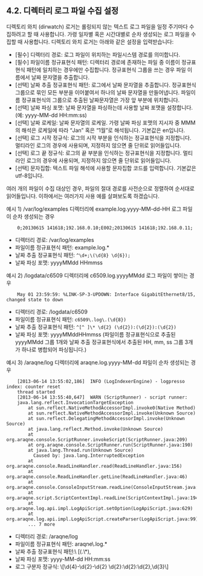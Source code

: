 ## 4.2. 디렉터리 로그 파일 수집 설정

디렉토리 와치 (dirwatch) 로거는 롤링되지 않는 텍스트 로그 파일을 일정 주기마다 수집하려고 할 때 사용합니다. 가령 일자별 혹은 시간대별로 순차 생성되는 로그 파일을 수집할 때 사용합니다. 디렉토리 와치 로거는 아래와 같은 설정을 입력받습니다:

* [필수] 디렉터리 경로: 로그 파일이 위치하는 파일시스템 경로를 의미합니다.
* [필수] 파일이름 정규표현식 패턴: 디렉터리 경로에 존재하는 파일 중 이름이 정규표현식 패턴에 일치하는 경우에만 수집합니다. 정규표현식 그룹을 쓰는 경우 파일 이름에서 날짜 문자열을 추출합니다.
* [선택] 날짜 추출 정규표현식 패턴: 로그에서 날짜 문자열을 추출합니다. 정규표현식 그룹으로 묶인 모든 부분을 이어붙여서 하나의 날짜 문자열을 만들어냅니다. 파일이름 정규표현식의 그룹으로 추출된 날짜문자열은 가장 앞 부분에 위치합니다.
* [선택] 날짜 파싱 포맷: 날짜 문자열을 파싱하는데 사용할 날짜 포맷을 설정합니다. (예: yyyy-MM-dd HH:mm:ss)
* [선택] 날짜 로케일: 날짜 문자열의 로케일. 가령 날짜 파싱 포맷의 지시자 중 MMM의 해석은 로케일에 따라 “Jan” 혹은 “1월”로 해석됩니다.  기본값은 en입니다.
* [선택] 로그 시작 정규식:  로그의 시작 부분을 인식하는 정규표현식을 지정합니다. 멀티라인 로그의 경우에 사용되며, 지정하지 않으면 줄 단위로 읽어들입니다.
* [선택] 로그 끝 정규식:  로그의 끝 부분을 인식하는 정규표현식을 지정합니다. 멀티라인 로그의 경우에 사용되며, 지정하지 않으면 줄 단위로 읽어들입니다.
* [선택] 문자집합: 텍스트 파일 해석에 사용할 문자집합 코드를 입력합니다. 기본값은 utf-8입니다.

여러 개의 파일이 수집 대상인 경우, 파일의 절대 경로를 사전순으로 정렬하여 순서대로 읽어들입니다. 이하에서는 여러가지 사용 예를 살펴보도록 하겠습니다.

예시 1) /var/log/examples 디렉터리에 example.log.yyyy-MM-dd-HH 로그 파일이 순차 생성되는 경우

~~~
	0;20130615 141618;192.168.0.10;E002;20130615 141618;192.168.0.11;
~~~


* 디렉터리 경로: /var/log/examples
* 파일이름 정규표현식 패턴: example\.log.*
* 날짜 추출 정규표현식 패턴: `^\d+;\(\d{8} \d{6});`
* 날짜 파싱 포맷: yyyyMMdd HHmmss


예시 2) /logdata/c6509 디렉터리에 c6509.log.yyyyMMdd 로그 파일이 쌓이는 경우

~~~
	May 01 23:59:59: %LINK-SP-3-UPDOWN: Interface GigabitEthernet8/15, changed state to down
~~~

* 디렉터리 경로: /logdata/c6509
* 파일이름 정규표현식 패턴: `c6509\.log\.(\d{8})`
* 날짜 추출 정규표현식 패턴: `^[^ ]\* \d{2} (\d{2}):(\d{2}):(\d{2})`
* 날짜 파싱 포맷: yyyyMMddHHmmss
 (파일이름 정규표현식으로 추출된 yyyyMMdd 그룹 1개와 날짜 추출 정규표현식에서 추출된 HH, mm, ss 
 그룹 3개가 하나로 병합되어 파싱됩니다.)


예시 3) /araqne/log 디렉터리에 araqne.log.yyyy-MM-dd 파일이 순차 생성되는 경우

~~~
    [2013-06-14 13:55:02,186]  INFO (LogIndexerEngine) - logpresso index: counter reset 
    thread started
    [2013-06-14 13:55:40,647]  WARN (ScriptRunner) - script runner: 
    java.lang.reflect.InvocationTargetException
        at sun.reflect.NativeMethodAccessorImpl.invoke0(Native Method)
        at sun.reflect.NativeMethodAccessorImpl.invoke(Unknown Source)
        at sun.reflect.DelegatingMethodAccessorImpl.invoke(Unknown Source)
        at java.lang.reflect.Method.invoke(Unknown Source)
        at org.araqne.console.ScriptRunner.invokeScript(ScriptRunner.java:209)
        at org.araqne.console.ScriptRunner.run(ScriptRunner.java:190)
        at java.lang.Thread.run(Unknown Source)
          Caused by: java.lang.InterruptedException
        at org.araqne.console.ReadLineHandler.read(ReadLineHandler.java:156)
        at org.araqne.console.ReadLineHandler.getLine(ReadLineHandler.java:46)
        at org.araqne.console.ConsoleInputStream.readLine(ConsoleInputStream.java:56)
        at org.araqne.script.ScriptContextImpl.readLine(ScriptContextImpl.java:194)
        at org.araqne.log.api.impl.LogApiScript.setOption(LogApiScript.java:629)
        at org.araqne.log.api.impl.LogApiScript.createParser(LogApiScript.java:99)
        ... 7 more
~~~

* 디렉터리 경로: /araqne/log
* 파일이름 정규표현식 패턴: araqne\\.log.\*
* 날짜 추출 정규표현식 패턴:\ \[(.\\\*),
* 날짜 파싱 포맷: yyyy-MM-dd HH:mm:ss
* 로그 구분자 정규식: \\[\\d{4}-\\d{2}-\\d{2} \\d{2}:\\d{2}:\\d{2},\\d{3}\\]



